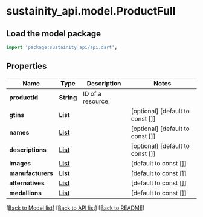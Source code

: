 # sustainity_api.model.ProductFull

## Load the model package
```dart
import 'package:sustainity_api/api.dart';
```

## Properties
Name | Type | Description | Notes
------------ | ------------- | ------------- | -------------
**productId** | **String** | ID of a resource. | 
**gtins** | **List<String>** |  | [optional] [default to const []]
**names** | [**List<ShortText>**](ShortText.md) |  | [optional] [default to const []]
**descriptions** | [**List<LongText>**](LongText.md) |  | [optional] [default to const []]
**images** | [**List<Image>**](Image.md) |  | [default to const []]
**manufacturers** | [**List<OrganisationShort>**](OrganisationShort.md) |  | [default to const []]
**alternatives** | [**List<CategoryAlternatives>**](CategoryAlternatives.md) |  | [default to const []]
**medallions** | [**List<Medallion>**](Medallion.md) |  | [default to const []]

[[Back to Model list]](../README.md#documentation-for-models) [[Back to API list]](../README.md#documentation-for-api-endpoints) [[Back to README]](../README.md)


